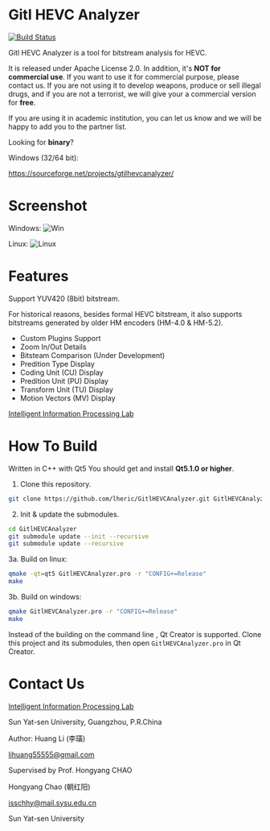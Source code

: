 Gitl HEVC Analyzer
==================

[![Build Status](https://magnum.travis-ci.com/lheric/GitlHEVCAnalyzer.png?token=sr6pzQtq5MTKBqgLtNnz&branch=master)](https://magnum.travis-ci.com/lheric/GitlHEVCAnalyzer)

Gitl HEVC Analyzer is a tool for bitstream analysis for HEVC.

It is released under Apache License 2.0. In addition, it's **NOT for commercial use**. If you want to use it for commercial purpose, please contact us. If you are not using it to develop weapons, produce or sell illegal drugs, and if you are not a terrorist, we will give your a commercial version for **free**.

If you are using it in academic institution, you can let us know and we will be happy to add you to the partner list.

Looking for **binary**?

Windows (32/64 bit):

<a href="https://sourceforge.net/projects/gtilhevcanalyzer/">https://sourceforge.net/projects/gtilhevcanalyzer/</a>


Screenshot
==========
Windows:
![Win](https://github.com/lheric/GitlHEVCAnalyzer/blob/master/screenshots/screenshoot_win.png?raw=true)

Linux:
![Linux](https://github.com/lheric/GitlHEVCAnalyzer/blob/master/screenshots/screenshoot_linux.png?raw=true)

Features
========

Support YUV420 (8bit) bitstream.

For historical reasons, besides formal HEVC bitstream, it also supports bitstreams generated by older HM encoders (HM-4.0 & HM-5.2).

<ul>
	<li>Custom Plugins Support</li>
    <li>Zoom In/Out Details</li>
    <li>Bitsteam Comparison (Under Development)</li> 
    <li>Predition Type Display</li>
    <li>Coding Unit (CU) Display</li>
    <li>Predition Unit (PU) Display</li>
    <li>Transform Unit (TU) Display</li>
    <li>Motion Vectors (MV) Display</li>    
</ul>

<a href="http://gitl.sysu.edu.cn">Intelligent Information Processing Lab</a> 

How To Build
============

Written in C++ with Qt5
You should get and install **Qt5.1.0 or higher**.

1.  Clone this repository.
```bash
git clone https://github.com/lheric/GitlHEVCAnalyzer.git GitlHEVCAnalyzer
```

2.  Init & update the submodules.
```bash
cd GitlHEVCAnalyzer
git submodule update --init --recursive
git submodule update --recursive
```

3a. Build on linux:
```bash
qmake -qt=qt5 GitlHEVCAnalyzer.pro -r "CONFIG+=Release"
make
```

3b. Build on windows:
```bash
qmake GitlHEVCAnalyzer.pro -r "CONFIG+=Release"
make
```

Instead of the building on the command line , Qt Creator is supported. Clone this project and its submodules, then open `GitlHEVCAnalyzer.pro` in Qt Creator.

Contact Us
============
<a href="http://gitl.sysu.edu.cn">Intelligent Information Processing Lab</a>

Sun Yat-sen University, Guangzhou, P.R.China

Author:
Huang Li (李璜)

lihuang55555@gmail.com


Supervised by Prof. Hongyang CHAO

Hongyang Chao (朝红阳)

isschhy@mail.sysu.edu.cn

Sun Yat-sen University
